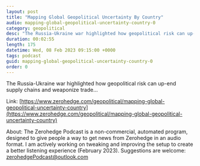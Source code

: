 ```yaml
---
layout: post
title: "Mapping Global Geopolitical Uncertainty By Country"
audio: mapping-global-geopolitical-uncertainty-country-0
category: geopolitical
desc: "The Russia-Ukraine war highlighted how geopolitical risk can up-end supply chains and weaponize trade..."
duration: 00:02:55
length: 175
datetime: Wed, 08 Feb 2023 09:15:00 +0000
tags: podcast
guid: mapping-global-geopolitical-uncertainty-country-0
order: 0
---
```

The Russia-Ukraine war highlighted how geopolitical risk can up-end supply chains and weaponize trade...

Link: [https://www.zerohedge.com/geopolitical/mapping-global-geopolitical-uncertainty-country](https://www.zerohedge.com/geopolitical/mapping-global-geopolitical-uncertainty-country)

About: The Zerohedge Podcast is a non-commercial, automated program, designed to give people a way to get news from Zerohedge in an audio format.  I am actively working on tweaking and improving the setup to create a better listening experience (February 2023).  Suggestions are welcome: [zerohedgePodcast@outlook.com](mailto:zerohedgePodcast@outlook.com)